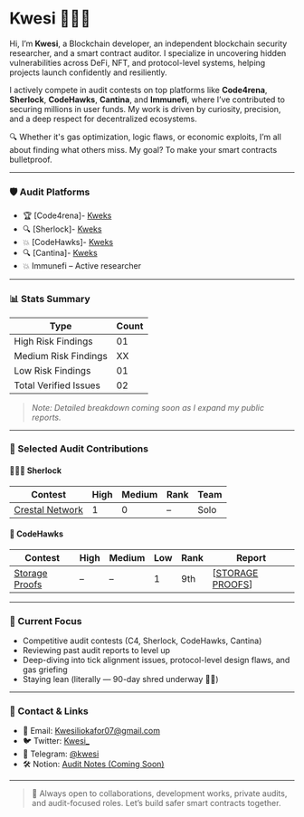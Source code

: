 # Kwesi 👨🏾‍💻

Hi, I’m **Kwesi**, a Blockchain developer, an independent blockchain security researcher, and a smart contract auditor. I specialize in uncovering hidden vulnerabilities across DeFi, NFT, and protocol-level systems, helping projects launch confidently and resiliently.

I actively compete in audit contests on top platforms like **Code4rena**, **Sherlock**, **CodeHawks**, **Cantina**, and **Immunefi**,  where I’ve contributed to securing millions in user funds. My work is driven by curiosity, precision, and a deep respect for decentralized ecosystems.

🔍 Whether it's gas optimization, logic flaws, or economic exploits, I’m all about finding what others miss. My goal? To make your smart contracts bulletproof.

---

### 🛡️ Audit Platforms
- 🏆 [Code4rena]- [Kweks](https://code4rena.com/@Kweks) 
- 🔍 [Sherlock]- [Kweks](https://sherlock.xyz) 
- 💥 [CodeHawks]- [Kweks](https://profiles.cyfrin.io/u/kweks)
- 🔍 [Cantina]- [Kweks](https://cantina.xyz/u/Kweks)
- 💥 Immunefi – Active researcher



---

### 📊 Stats Summary  
| Type       | Count |
|------------|-------|
| High Risk Findings    | 01     |
| Medium Risk Findings  | XX     |
| Low Risk Findings     | 01     |
| Total Verified Issues | 02     |

> *Note: Detailed breakdown coming soon as I expand my public reports.*

---

### 🔎 Selected Audit Contributions

#### 🕵🏽‍♂️ Sherlock
| Contest | High | Medium | Rank | Team |
|--------|------|--------|------|------|
| [Crestal Network](#) | 1 | 0 | – | Solo |

#### 🔧 CodeHawks
| Contest             | High | Medium | Low | Rank | Report    |
| ------------------- | ---- | ------ | --- | ---- | --------- |
| [Storage Proofs](#) | –    | –      | 1   | 9th  |[[STORAGE PROOFS](https://codehawks.cyfrin.io/c/2025-03-curve/s/228)]|

---

### 🎯 Current Focus
- Competitive audit contests (C4, Sherlock, CodeHawks, Cantina)
- Reviewing past audit reports to level up
- Deep-diving into tick alignment issues, protocol-level design flaws, and gas griefing
- Staying lean (literally — 90-day shred underway 💪🏾)

---

### 🤝 Contact & Links
- 📩 Email: Kwesiliokafor07@gmail.com
- 🐦 Twitter: [Kwesi_](https://x.com/kwesi0xx)
- 💬 Telegram: [@kwesi](https://t.me/@kweks47)
- 🛠️ Notion: [Audit Notes (Coming Soon)](#)

---

> 📌 Always open to collaborations, development works, private audits, and audit-focused roles. Let’s build safer smart contracts together.

